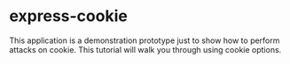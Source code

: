 # express-cookie

This application is a demonstration prototype just to show how to perform attacks on cookie. This tutorial will walk you through using cookie options.
